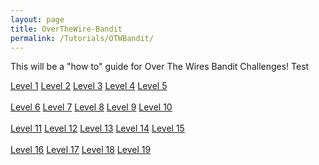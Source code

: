 ```yaml
---
layout: page
title: OverTheWire-Bandit
permalink: /Tutorials/OTWBandit/
---
```


This will be a "how to" guide for Over The Wires Bandit Challenges!
Test

[Level 1](https://zacvr.github.io//Tutorials/OTWBandit/Level_1)
[Level 2](https://zacvr.github.io//Tutorials/OTWBandit/Level_2)
[Level 3](https://zacvr.github.io//Tutorials/OTWBandit/Level_3)
[Level 4](https://zacvr.github.io//Tutorials/OTWBandit/Level_4)
[Level 5](https://zacvr.github.io//Tutorials/OTWBandit/Level_5)
<br/><br/>
[Level 6](https://zacvr.github.io//Tutorials/OTWBandit/Level_6)
[Level 7](https://zacvr.github.io//Tutorials/OTWBandit/Level_7)
[Level 8](https://zacvr.github.io//Tutorials/OTWBandit/Level_8)
[Level 9](https://zacvr.github.io//Tutorials/OTWBandit/Level_9)
[Level 10](https://zacvr.github.io//Tutorials/OTWBandit/Level_10)
<br/><br/>
[Level 11](https://zacvr.github.io//Tutorials/OTWBandit/Level_11)
[Level 12](https://zacvr.github.io//Tutorials/OTWBandit/Level_12)
[Level 13](https://zacvr.github.io//Tutorials/OTWBandit/Level_13)
[Level 14](https://zacvr.github.io//Tutorials/OTWBandit/Level_14)
[Level 15](https://zacvr.github.io//Tutorials/OTWBandit/Level_15)
<br/><br/>
[Level 16](https://zacvr.github.io//Tutorials/OTWBandit/Level_16)
[Level 17](https://zacvr.github.io//Tutorials/OTWBandit/Level_17)
[Level 18](https://zacvr.github.io//Tutorials/OTWBandit/Level_18)
[Level 19](https://zacvr.github.io//Tutorials/OTWBandit/Level_19)
<br/><br/>
